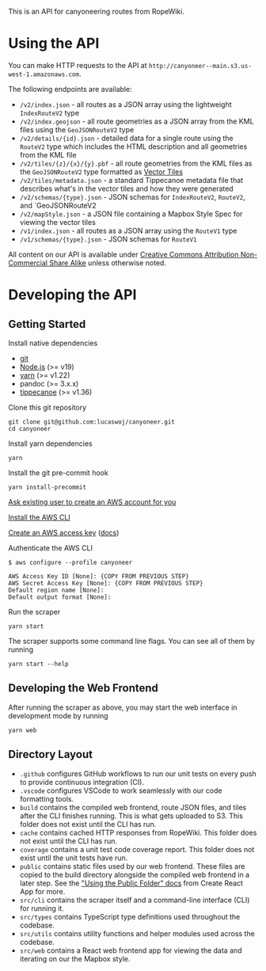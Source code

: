 This is an API for canyoneering routes from RopeWiki.

# Using the API

You can make HTTP requests to the API at `http://canyoneer--main.s3.us-west-1.amazonaws.com`.

The following endpoints are available:

- `/v2/index.json` - all routes as a JSON array using the lightweight `IndexRouteV2` type
- `/v2/index.geojson` - all route geometries as a JSON array from the KML files using the
  `GeoJSONRouteV2` type
- `/v2/details/{id}.json` - detailed data for a single route using the `RouteV2` type which includes
  the HTML description and all geometries from the KML file
- `/v2/tiles/{z}/{x}/{y}.pbf` - all route geometries from the KML files as the `GeoJSONRouteV2` type
  formatted as [Vector Tiles](https://github.com/mapbox/vector-tile-spec/)
- `/v2/tiles/metadata.json` - a standard Tippecanoe metadata file that describes what's in the
  vector tiles and how they were generated
- `/v2/schemas/{type}.json` - JSON schemas for `IndexRouteV2`, `RouteV2`, and `GeoJSONRouteV2
- `/v2/mapStyle.json` - a JSON file containing a Mapbox Style Spec for viewing the vector tiles
- `/v1/index.json` - all routes as a JSON array using the `RouteV1` type
- `/v1/schemas/{type}.json` - JSON schemas for `RouteV1`

All content on our API is available under
[Creative Commons Attribution Non-Commercial Share Alike](http://creativecommons.org/licenses/by-nc-sa/3.0/)
unless otherwise noted.

# Developing the API

## Getting Started

Install native dependencies

- [git](https://git-scm.com)
- [Node.js](https://nodejs.org/en) (>= v19)
- [yarn](https://yarnpkg.com/) (>= v1.22)
- pandoc (>= 3.x.x)
- [tippecanoe](https://github.com/mapbox/tippecanoe) (>= v1.36)

Clone this git repository

```
git clone git@github.com:lucaswoj/canyoneer.git
cd canyoneer
```

Install yarn dependencies

```
yarn
```

Install the git pre-commit hook

```
yarn install-precommit
```

[Ask existing user to create an AWS account for you](https://us-east-1.console.aws.amazon.com/singlesignon/home?region=us-east-1&userCreationOrigin=IAM#!/instances/72232ee7076fe391/users)

[Install the AWS CLI](https://docs.aws.amazon.com/cli/latest/userguide/getting-started-install.html)

[Create an AWS access key](https://us-east-1.console.aws.amazon.com/iam/home#/security_credentials)
([docs](https://docs.aws.amazon.com/IAM/latest/UserGuide/id_credentials_access-keys.html#Using_CreateAccessKey))

Authenticate the AWS CLI

```
$ aws configure --profile canyoneer

AWS Access Key ID [None]: {COPY FROM PREVIOUS STEP}
AWS Secret Access Key [None]: {COPY FROM PREVIOUS STEP}
Default region name [None]:
Default output format [None]:
```

Run the scraper

```
yarn start
```

The scraper supports some command line flags. You can see all of them by running

```
yarn start --help
```

## Developing the Web Frontend

After running the scraper as above, you may start the web interface in development mode by running

```
yarn web
```

## Directory Layout

- `.github` configures GitHub workflows to run our unit tests on every push to provide continuous
  integration (CI).
- `.vscode` configures VSCode to work seamlessly with our code formatting tools.
- `build` contains the compiled web frontend, route JSON files, and tiles after the CLI finishes
  running. This is what gets uploaded to S3. This folder does not exist until the CLI has run.
- `cache` contains cached HTTP responses from RopeWiki. This folder does not exist until the CLI has
  run.
- `coverage` contains a unit test code coverage report. This folder does not exist until the unit
  tests have run.
- `public` contains static files used by our web frontend. These files are copied to the build
  directory alongside the compiled web frontend in a later step. See the
  ["Using the Public Folder" docs](https://create-react-app.dev/docs/using-the-public-folder.) from
  Create React App for more.
- `src/cli` contains the scraper itself and a command-line interface (CLI) for running it.
- `src/types` contains TypeScript type definitions used throughout the codebase.
- `src/utils` contains utility functions and helper modules used across the codebase.
- `src/web` contains a React web frontend app for viewing the data and iterating on our the Mapbox
  style.
